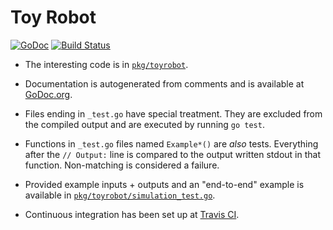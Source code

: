 # Toy Robot

[![GoDoc](https://godoc.org/github.com/aidansteele/toyrobot/pkg/toyrobot?status.svg)][godoc]
[![Build Status](https://travis-ci.org/aidansteele/toyrobot.svg?branch=master)][travis]

* The interesting code is in [`pkg/toyrobot`](pkg/toyrobot).

* Documentation is autogenerated from comments and is available at [GoDoc.org][godoc].

* Files ending in `_test.go` have special treatment. They are excluded from the 
  compiled output and are executed by running `go test`.
  
* Functions in `_test.go` files named `Example*()` are _also_ tests. Everything 
  after the `// Output:` line is compared to the output written stdout in that
  function. Non-matching is considered a failure. 

* Provided example inputs + outputs and an "end-to-end" example is available 
  in [`pkg/toyrobot/simulation_test.go`](pkg/toyrobot/simulation_test.go).

* Continuous integration has been set up at [Travis CI][travis].

[godoc]: https://godoc.org/github.com/aidansteele/toyrobot/pkg/toyrobot
[travis]: https://travis-ci.org/aidansteele/toyrobot
